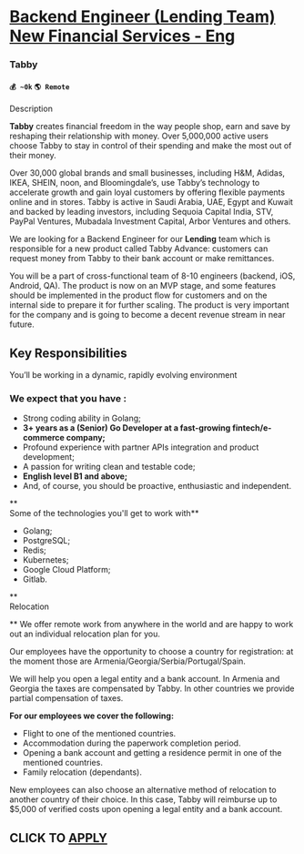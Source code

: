 # [Backend Engineer (Lending Team) New Financial Services - Eng](https://www.remotewlb.com/apply/backend-engineer-lending-team-new-financial-services-eng)  
### Tabby  
#### `💰 ~0k` `🌎 Remote`  

Description

**Tabby** creates financial freedom in the way people shop, earn and save by reshaping their relationship with money. Over 5,000,000 active users choose Tabby to stay in control of their spending and make the most out of their money.

Over 30,000 global brands and small businesses, including H&M, Adidas, IKEA, SHEIN, noon, and Bloomingdale’s, use Tabby’s technology to accelerate growth and gain loyal customers by offering flexible payments online and in stores. Tabby is active in Saudi Arabia, UAE, Egypt and Kuwait and backed by leading investors, including Sequoia Capital India, STV, PayPal Ventures, Mubadala Investment Capital, Arbor Ventures and others.  
  

We are looking for a Backend Engineer for our **Lending** team which is responsible for a new product called Tabby Advance: customers can request money from Tabby to their bank account or make remittances.

You will be a part of cross-functional team of 8-10 engineers (backend, iOS, Android, QA). The product is now on an MVP stage, and some features should be implemented in the product flow for customers and on the internal side to prepare it for further scaling. The product is very important for the company and is going to become a decent revenue stream in near future.

  

##  Key Responsibilities

You’ll be working in a dynamic, rapidly evolving environment

### **We expect that you have** :

  * Strong coding ability in Golang;
  *  **3+ years as a (Senior) Go Developer at a fast-growing fintech/e-commerce company;**
  * Profound experience with partner APIs integration and product development;
  * A passion for writing clean and testable code;
  *  **English level B1 and above;**
  * And, of course, you should be proactive, enthusiastic and independent.

 **  
Some of the technologies you'll get to work with**

  * Golang;
  * PostgreSQL;
  * Redis;
  * Kubernetes;
  * Google Cloud Platform;
  * Gitlab.

 **  
Relocation  
  
** We offer remote work from anywhere in the world and are happy to work out an individual relocation plan for you.  
  
Our employees have the opportunity to choose a country for registration: at the moment those are Armenia/Georgia/Serbia/Portugal/Spain.  
  
We will help you open a legal entity and a bank account. In Armenia and Georgia the taxes are compensated by Tabby. In other countries we provide partial compensation of taxes.  
  
 **For our employees we cover the following:**

  * Flight to one of the mentioned countries.
  * Accommodation during the paperwork completion period.
  * Opening a bank account and getting a residence permit in one of the mentioned countries.
  * Family relocation (dependants).

  
New employees can also choose an alternative method of relocation to another country of their choice. In this case, Tabby will reimburse up to $5,000 of verified costs upon opening a legal entity and a bank account.  
  

##

  
## CLICK TO [APPLY](https://www.remotewlb.com/apply/backend-engineer-lending-team-new-financial-services-eng)

